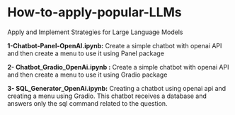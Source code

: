 # How-to-apply-popular-LLMs
 Apply and Implement Strategies for Large Language Models


**1-Chatbot-Panel-OpenAI.ipynb:**
Create a simple chatbot with openai API and then create a menu to use it using Panel package

**2- Chatbot_Gradio_OpenAi.ipynb :** 
Create a simple chatbot with openai API and then create a menu to use it using Gradio package

**3- SQL_Generator_OpenAi.ipynb:**
Creating a chatbot using openai api and creating a menu using Gradio. This chatbot receives a database and answers only the sql command related to the question.
